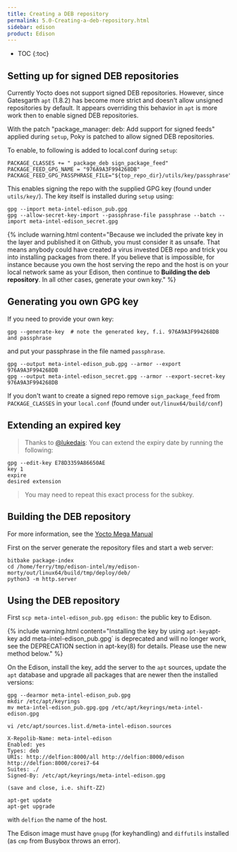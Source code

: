 ```yaml
---
title: Creating a DEB repository
permalink: 5.0-Creating-a-deb-repository.html
sidebar: edison
product: Edison
---
```

* TOC
{:toc}
## Setting up for signed DEB repositories
Currently Yocto does not support signed DEB repositories. However, since Gatesgarth `apt` (1.8.2) has become more strict and doesn't allow unsigned repositories by default. It appears overriding this behavior in `apt` is more work then to enable signed DEB repositories.

With the patch "package_manager: deb: Add support for signed feeds" applied during `setup`, Poky is patched to allow signed DEB repositories.

To enable, to following is added to local.conf during `setup`:
```
PACKAGE_CLASSES += " package_deb sign_package_feed"
PACKAGE_FEED_GPG_NAME = "976A9A3F994268DB"
PACKAGE_FEED_GPG_PASSPHRASE_FILE="${top_repo_dir}/utils/key/passphrase"
```
This enables signing the repo with the supplied GPG key (found under `utils/key/`). The key itself is installed during `setup` using:
```
gpg --import meta-intel-edison_pub.gpg
gpg --allow-secret-key-import --passphrase-file passphrase --batch --import meta-intel-edison_secret.gpg
```
{% include warning.html content="Because we included the private key in the layer and published it on Github, you must consider it as unsafe. That means anybody could have created a virus invested DEB repo and trick you into installing packages from there. If you believe that is impossible, for instance because you own the host serving the repo and the host is on your local network same as your Edison, then continue to **Building the deb repository**. In all other cases, generate your own key." %}

## Generating you own GPG key
If you need to provide your own key:
```
gpg --generate-key  # note the generated key, f.i. 976A9A3F994268DB and passphrase
```
and put your passphrase in the file named `passphrase`.
```
gpg --output meta-intel-edison_pub.gpg --armor --export 976A9A3F994268DB
gpg --output meta-intel-edison_secret.gpg --armor --export-secret-key 976A9A3F994268DB
```

If you don't want to create a signed repo remove `sign_package_feed` from `PACKAGE_CLASSES` in your `local.conf` (found under `out/linux64/build/conf`)

## Extending an expired key

> Thanks to [@lukedais](https://github.com/edison-fw/meta-intel-edison/issues/152#issuecomment-1732816511): You can extend the expiry date by running the following:

```
gpg --edit-key E78D3359A86650AE
key 1
expire
desired extension
```
> You may need to repeat this exact process for the subkey. 

## Building the DEB repository

For more information, see the [Yocto Mega Manual](https://docs.yoctoproject.org/4.0.7/singleindex.html#using-runtime-package-management)

First on the server generate the repository files and start a web server:
```
bitbake package-index
cd /home/ferry/tmp/edison-intel/my/edison-morty/out/linux64/build/tmp/deploy/deb/
python3 -m http.server

```
## Using the DEB repository
First `scp meta-intel-edison_pub.gpg edison:` the public key to Edison.

{% include warning.html content="Installing the key by using `apt-key`apt-key add meta-intel-edison_pub.gpg` is deprecated and
will no longer work, see the DEPRECATION section in apt-key(8) for details. Please use the new method below." %}

On the Edison, install the key, add the server to the `apt` sources, update the `apt` database and upgrade all packages that are newer then the installed versions:
```
gpg --dearmor meta-intel-edison_pub.gpg
mkdir /etc/apt/keyrings
mv meta-intel-edison_pub.gpg.gpg /etc/apt/keyrings/meta-intel-edison.gpg

vi /etc/apt/sources.list.d/meta-intel-edison.sources

X-Repolib-Name: meta-intel-edison
Enabled: yes
Types: deb
URIs: http://delfion:8000/all http://delfion:8000/edison http://delfion:8000/corei7-64
Suites: ./
Signed-By: /etc/apt/keyrings/meta-intel-edison.gpg

(save and close, i.e. shift-ZZ)

apt-get update
apt-get upgrade
```
with `delfion` the name of the host.

The Edison image must have `gnupg` (for keyhandling) and `diffutils` installed (as `cmp` from Busybox throws an error).
